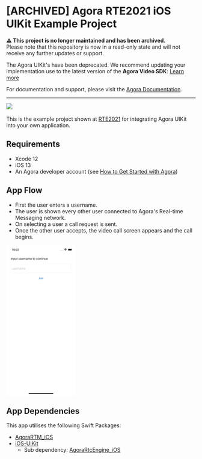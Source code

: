 # [ARCHIVED] Agora RTE2021 iOS UIKit Example Project

**⚠️ This project is no longer maintained and has been archived.**  
Please note that this repository is now in a read-only state and will not receive any further updates or support.

The Agora UIKit's have been deprecated. We recommend updating your implementation use to the latest version of the **Agora Video SDK**: [Learn more](https://www.agora.io/en/products/video-call/) 

For documentation and support, please visit the [Agora Documentation](https://docs.agora.io/en/).

---
<p align:"center">
  <img src="https://s3.amazonaws.com/us.inevent.landing/579/header.png"/>
</p>


This is the example project shown at [RTE2021](https://rte2021.agora.io) for integrating Agora UIKit into your own application.

## Requirements

- Xcode 12
- iOS 13
- An Agora developer account (see [How to Get Started with Agora](https://www.agora.io/en/blog/how-to-get-started-with-agora?utm_source=github&utm_medium=repo&utm_campaign=RTE2021-UIKit-iOS))

## App Flow

- First the user enters a username.
- The user is shown every other user connected to Agora's Real-time Messaging network.
- On selecting a user a call request is sent.
- Once the other user accepts, the video call screen appears and the call begins.

<img align="center" height="400px" src="media/rte2021-blank-video.gif"/>

## App Dependencies

This app utilises the following Swift Packages:

- [AgoraRTM_iOS](https://github.com/AgoraIO/AgoraRTM_iOS)
- [iOS-UIKit](https://github.com/AgoraIO-Community/iOS-UIKit)
  - Sub dependency: [AgoraRtcEngine_iOS](https://github.com/AgoraIO/AgoraRtcEngine_iOS)

